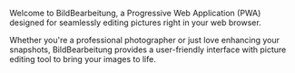 Welcome to BildBearbeitung, a Progressive Web Application (PWA) designed for seamlessly editing pictures right in your web browser. 

Whether you're a professional photographer or just love enhancing your snapshots, 
BildBearbeitung provides a user-friendly interface with picture editing tool to bring your images to life.

